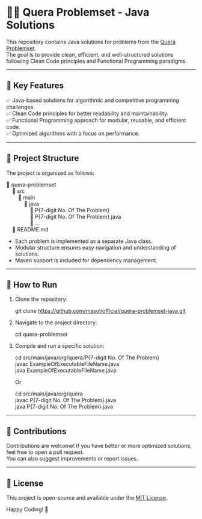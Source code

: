 # 👨‍💻 Quera Problemset - Java Solutions

This repository contains Java solutions for problems from the [Quera Problemset](https://quera.org/problemset).  
The goal is to provide clean, efficient, and well-structured solutions following Clean Code principles and Functional Programming paradigms.

---

## 🔹 Key Features
✅ Java-based solutions for algorithmic and competitive programming challenges.  
✅ Clean Code principles for better readability and maintainability.  
✅ Functional Programming approach for modular, reusable, and efficient code.  
✅ Optimized algorithms with a focus on performance.

---

## 📂 Project Structure

The project is organized as follows:

📂 quera-problemset  
&nbsp;&nbsp;&nbsp;&nbsp;📂 src  
&nbsp;&nbsp;&nbsp;&nbsp;&nbsp;&nbsp;&nbsp;&nbsp;📂 main  
&nbsp;&nbsp;&nbsp;&nbsp;&nbsp;&nbsp;&nbsp;&nbsp;&nbsp;&nbsp;&nbsp;&nbsp;📂 java  
&nbsp;&nbsp;&nbsp;&nbsp;&nbsp;&nbsp;&nbsp;&nbsp;&nbsp;&nbsp;&nbsp;&nbsp;&nbsp;&nbsp;&nbsp;&nbsp;📂 P{7-digit No. Of The Problem} <br>
&nbsp;&nbsp;&nbsp;&nbsp;&nbsp;&nbsp;&nbsp;&nbsp;&nbsp;&nbsp;&nbsp;&nbsp;&nbsp;&nbsp;&nbsp;&nbsp;📄 P{7-digit No. Of The Problem}.java <br>
&nbsp;&nbsp;&nbsp;&nbsp;&nbsp;&nbsp;&nbsp;&nbsp;&nbsp;&nbsp;&nbsp;&nbsp;&nbsp;&nbsp;&nbsp;&nbsp;📄 ...   
&nbsp;&nbsp;&nbsp;&nbsp;📄 README.md

- Each problem is implemented as a separate Java class.
- Modular structure ensures easy navigation and understanding of solutions.
- Maven support is included for dependency management.

---

## 🚀 How to Run
1. Clone the repository:

   git clone https://github.com/masotiofficial/quera-problemset-java.git

2. Navigate to the project directory:

   cd quera-problemset

3. Compile and run a specific solution:

   cd src/main/java/org/quera/P{7-digit No. Of The Problem} <br>
   javac ExampleOfExecutableFileName.java <br>
   java ExampleOfExecutableFileName.java <br>

   Or

   cd src/main/java/org/quera <br>
   javac P{7-digit No. Of The Problem}.java <br>
   java P{7-digit No. Of The Problem}.java <br>

---

## 🤝 Contributions
Contributions are welcome! If you have better or more optimized solutions, feel free to open a pull request.  
You can also suggest improvements or report issues.

---

## 📜 License
This project is open-source and available under the [MIT License](LICENSE).

Happy Coding! 🎯
